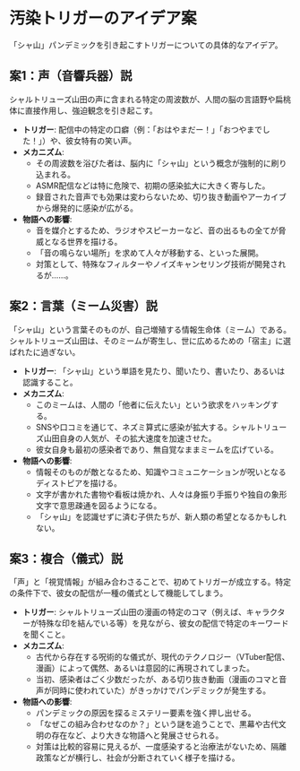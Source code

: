 # 汚染トリガーのアイデア案

「シャ山」パンデミックを引き起こすトリガーについての具体的なアイデア。

## 案1：声（音響兵器）説

シャルトリューズ山田の声に含まれる特定の周波数が、人間の脳の言語野や扁桃体に直接作用し、強迫観念を引き起こす。

- **トリガー**: 配信中の特定の口癖（例：「おはやまだー！」「おつやまでした！」）や、彼女特有の笑い声。
- **メカニズム**:
    - その周波数を浴びた者は、脳内に「シャ山」という概念が強制的に刷り込まれる。
    - ASMR配信などは特に危険で、初期の感染拡大に大きく寄与した。
    - 録音された音声でも効果は変わらないため、切り抜き動画やアーカイブから爆発的に感染が広がる。
- **物語への影響**:
    - 音を媒介とするため、ラジオやスピーカーなど、音の出るもの全てが脅威となる世界を描ける。
    - 「音の鳴らない場所」を求めて人々が移動する、といった展開。
    - 対策として、特殊なフィルターやノイズキャンセリング技術が開発されるが……。

## 案2：言葉（ミーム災害）説

「シャ山」という言葉そのものが、自己増殖する情報生命体（ミーム）である。シャルトリューズ山田は、そのミームが寄生し、世に広めるための「宿主」に選ばれたに過ぎない。

- **トリガー**: 「シャ山」という単語を見たり、聞いたり、書いたり、あるいは認識すること。
- **メカニズム**:
    - このミームは、人間の「他者に伝えたい」という欲求をハッキングする。
    - SNSや口コミを通じて、ネズミ算式に感染が拡大する。シャルトリューズ山田自身の人気が、その拡大速度を加速させた。
    - 彼女自身も最初の感染者であり、無自覚なままミームを広げている。
- **物語への影響**:
    - 情報そのものが敵となるため、知識やコミュニケーションが呪いとなるディストピアを描ける。
    - 文字が書かれた書物や看板は焼かれ、人々は身振り手振りや独自の象形文字で意思疎通を図るようになる。
    - 「シャ山」を認識せずに済む子供たちが、新人類の希望となるかもしれない。

## 案3：複合（儀式）説

「声」と「視覚情報」が組み合わさることで、初めてトリガーが成立する。特定の条件下で、彼女の配信が一種の儀式として機能してしまう。

- **トリガー**: シャルトリューズ山田の漫画の特定のコマ（例えば、キャラクターが特殊な印を結んでいる等）を見ながら、彼女の配信で特定のキーワードを聞くこと。
- **メカニズム**:
    - 古代から存在する呪術的な儀式が、現代のテクノロジー（VTuber配信、漫画）によって偶然、あるいは意図的に再現されてしまった。
    - 当初、感染者はごく少数だったが、ある切り抜き動画（漫画のコマと音声が同時に使われていた）がきっかけでパンデミックが発生する。
- **物語への影響**:
    - パンデミックの原因を探るミステリー要素を強く押し出せる。
    - 「なぜこの組み合わせなのか？」という謎を追うことで、黒幕や古代文明の存在など、より大きな物語へと発展させられる。
    - 対策は比較的容易に見えるが、一度感染すると治療法がないため、隔離政策などが横行し、社会が分断されていく様子を描ける。

